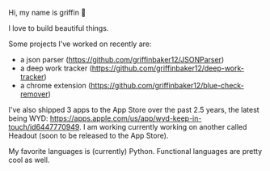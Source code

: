 Hi, my name is griffin 👋

I love to build beautiful things.

Some projects I've worked on recently are:
- a json parser (https://github.com/griffinbaker12/JSONParser)
- a deep work tracker (https://github.com/griffinbaker12/deep-work-tracker)
- a chrome extension (https://github.com/griffinbaker12/blue-check-remover)

I've also shipped 3 apps to the App Store over the past 2.5 years, the latest being WYD: https://apps.apple.com/us/app/wyd-keep-in-touch/id6447770949. I am working currently working on another called Headout (soon to be released to the App Store).

My favorite languages is (currently) Python. Functional languages are pretty cool as well.
